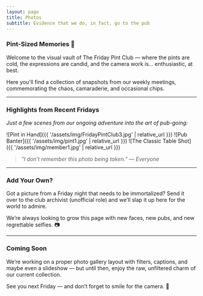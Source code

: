 ```yaml
---
layout: page
title: Photos
subtitle: Evidence that we do, in fact, go to the pub
---
```


### Pint-Sized Memories 📸

Welcome to the visual vault of The Friday Pint Club — where the pints are cold, the expressions are candid, and the camera work is... enthusiastic, at best.

Here you'll find a collection of snapshots from our weekly meetings, commemorating the chaos, camaraderie, and occasional chips.

---

### Highlights from Recent Fridays

_Just a few scenes from our ongoing adventure into the art of pub-going:_

![Pint in Hand]({{ '/assets/img/FridayPintClub3.jpg' | relative_url }})
![Pub Banter]({{ '/assets/img/pint1.jpg' | relative_url }})
![The Classic Table Shot]({{ '/assets/img/member1.jpg' | relative_url }})

> _“I don’t remember this photo being taken.” — Everyone_

---

### Add Your Own?

Got a picture from a Friday night that needs to be immortalized? Send it over to the club archivist (unofficial role) and we’ll slap it up here for the world to admire.

We’re always looking to grow this page with new faces, new pubs, and new regrettable selfies. 📷

---

### Coming Soon

We’re working on a proper photo gallery layout with filters, captions, and maybe even a slideshow — but until then, enjoy the raw, unfiltered charm of our current collection.

See you next Friday — and don’t forget to smile for the camera. 🍻
